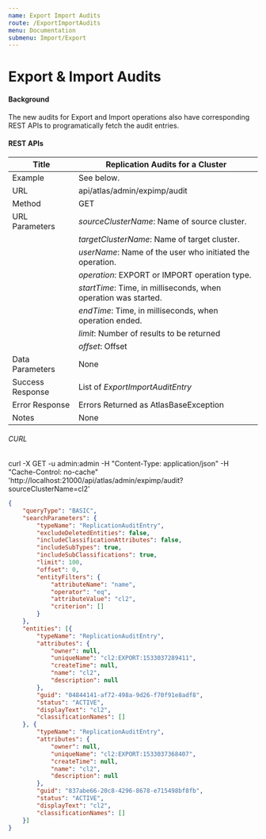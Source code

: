 ```yaml
---
name: Export Import Audits
route: /ExportImportAudits
menu: Documentation
submenu: Import/Export
---
```


# Export & Import Audits

#### Background

The new audits for Export and Import operations also have corresponding REST APIs to programatically fetch the audit entries.

#### REST APIs

|Title           | Replication Audits for a Cluster                                 |
|----------------|------------------------------------------------------------------|
|Example         | See below.                                                       |
|URL             | api/atlas/admin/expimp/audit                                     |
|Method          | GET                                                              |
|URL Parameters  | _sourceClusterName_: Name of source cluster.                     |
|                | _targetClusterName_: Name of target cluster.                     |
|                | _userName_: Name of the user who initiated the operation.        |
|                | _operation_: EXPORT or IMPORT operation type.                    |
|                | _startTime_: Time, in milliseconds, when operation was started.  |
|                | _endTime_: Time, in milliseconds, when operation ended.          |
|                | _limit_: Number of results to be returned                        |
|                | _offset_: Offset                                                 |
|Data Parameters | None                                                             |
|Success Response| List of _ExportImportAuditEntry_                                 |
|Error Response  | Errors Returned as AtlasBaseException                            |
|Notes           | None                                                             |

###### CURL
curl -X GET -u admin:admin -H "Content-Type: application/json" -H "Cache-Control: no-cache" 'http://localhost:21000/api/atlas/admin/expimp/audit?sourceClusterName=cl2'

```json
{
    "queryType": "BASIC",
    "searchParameters": {
        "typeName": "ReplicationAuditEntry",
        "excludeDeletedEntities": false,
        "includeClassificationAttributes": false,
        "includeSubTypes": true,
        "includeSubClassifications": true,
        "limit": 100,
        "offset": 0,
        "entityFilters": {
            "attributeName": "name",
            "operator": "eq",
            "attributeValue": "cl2",
            "criterion": []
        }
    },
    "entities": [{
        "typeName": "ReplicationAuditEntry",
        "attributes": {
            "owner": null,
            "uniqueName": "cl2:EXPORT:1533037289411",
            "createTime": null,
            "name": "cl2",
            "description": null
        },
        "guid": "04844141-af72-498a-9d26-f70f91e8adf8",
        "status": "ACTIVE",
        "displayText": "cl2",
        "classificationNames": []
    }, {
        "typeName": "ReplicationAuditEntry",
        "attributes": {
            "owner": null,
            "uniqueName": "cl2:EXPORT:1533037368407",
            "createTime": null,
            "name": "cl2",
            "description": null
        },
        "guid": "837abe66-20c8-4296-8678-e715498bf8fb",
        "status": "ACTIVE",
        "displayText": "cl2",
        "classificationNames": []
    }]
}
```
